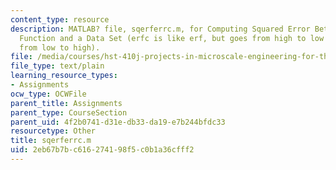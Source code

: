 ```yaml
---
content_type: resource
description: MATLAB? file, sqerferrc.m, for Computing Squared Error Between an Erfc
  Function and a Data Set (erfc is like erf, but goes from high to low rather than
  from low to high).
file: /media/courses/hst-410j-projects-in-microscale-engineering-for-the-life-sciences-spring-2007/2eb67b7bc616274198f5c0b1a36cfff2_sqerferrc.m
file_type: text/plain
learning_resource_types:
- Assignments
ocw_type: OCWFile
parent_title: Assignments
parent_type: CourseSection
parent_uid: 4f2b0741-d31e-db33-da19-e7b244bfdc33
resourcetype: Other
title: sqerferrc.m
uid: 2eb67b7b-c616-2741-98f5-c0b1a36cfff2
---
```

